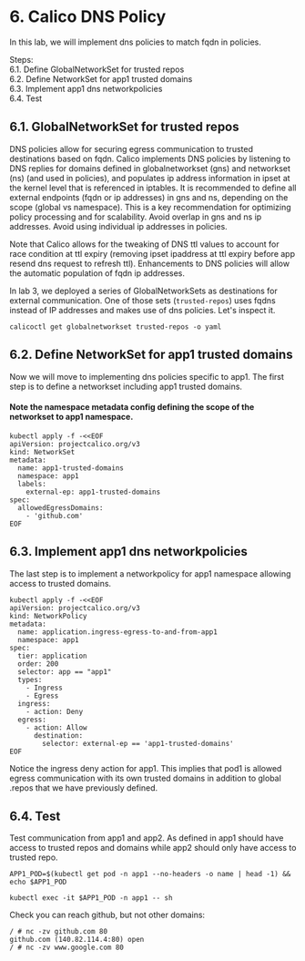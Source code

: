 #  6. Calico DNS Policy

In this lab, we will implement dns policies to match fqdn in policies.

Steps: \
6.1. Define GlobalNetworkSet for trusted repos \
6.2. Define NetworkSet for app1 trusted domains \
6.3. Implement app1 dns networkpolicies \
6.4. Test

## 6.1. GlobalNetworkSet for trusted repos

DNS policies allow for securing egress communication to trusted destinations based on fqdn. Calico implements DNS policies by listening to DNS replies for domains defined in globalnetworkset (gns) and networkset (ns) (and used in policies), and populates ip address information in ipset at the kernel level that is referenced in iptables. It is recommended to define all external endpoints (fqdn or ip addresses) in gns and ns, depending on the scope (global vs namespace). This is a key recommendation for optimizing policy processing and for scalability. Avoid overlap in gns and ns ip addresses. Avoid using individual ip addresses in policies.

Note that Calico allows for the tweaking of DNS ttl values to account for race condition at ttl expiry (removing ipset ipaddress at ttl expiry before app resend dns request to refresh ttl). Enhancements to DNS policies will allow the automatic population of fqdn ip addresses.

In lab 3, we deployed a series of GlobalNetworkSets as destinations for external communication. One of those sets (`trusted-repos`) uses fqdns instead of IP addresses and makes use of dns policies. Let's inspect it.

```
calicoctl get globalnetworkset trusted-repos -o yaml
```

## 6.2. Define NetworkSet for app1 trusted domains

Now we will move to implementing dns policies specific to app1. The first step is to define a networkset including app1 trusted domains.
#### Note the namespace metadata config defining the scope of the networkset to app1 namespace.

```
kubectl apply -f -<<EOF
apiVersion: projectcalico.org/v3
kind: NetworkSet
metadata:
  name: app1-trusted-domains
  namespace: app1
  labels:
    external-ep: app1-trusted-domains
spec:
  allowedEgressDomains:
    - 'github.com'
EOF
```


## 6.3. Implement app1 dns networkpolicies

The last step is to implement a networkpolicy for app1 namespace allowing access to trusted domains.

```
kubectl apply -f -<<EOF
apiVersion: projectcalico.org/v3
kind: NetworkPolicy
metadata:
  name: application.ingress-egress-to-and-from-app1
  namespace: app1
spec:
  tier: application
  order: 200
  selector: app == "app1"
  types:
    - Ingress  
    - Egress
  ingress:
    - action: Deny
  egress:
    - action: Allow
      destination:
        selector: external-ep == 'app1-trusted-domains'
EOF
```

Notice the ingress deny action for app1. This implies that pod1 is allowed egress communication with its own trusted domains in addition to global .repos that we have previously defined.


## 6.4. Test

Test communication from app1 and app2. As defined in app1 should have access to trusted repos and domains while app2 should only have access to trusted repo.

```
APP1_POD=$(kubectl get pod -n app1 --no-headers -o name | head -1) && echo $APP1_POD
```
```
kubectl exec -it $APP1_POD -n app1 -- sh
```

Check you can reach github, but not other domains:

```
/ # nc -zv github.com 80
github.com (140.82.114.4:80) open
/ # nc -zv www.google.com 80
```

